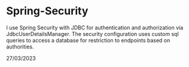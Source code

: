 # Spring-Security
I use Spring Security with JDBC for authentication and authorization via JdbcUserDetailsManager. 
The security configuration uses custom sql queries to access a database for restriction to endpoints based on authorities.

27/03/2023
